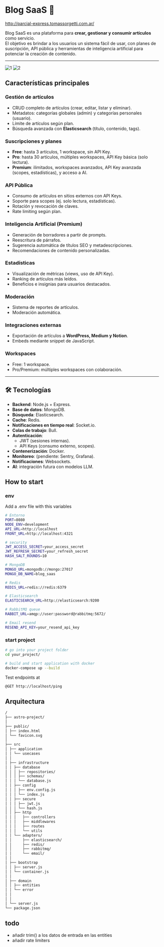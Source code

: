 # Blog SaaS 🚀

http://parcial-express.tomassorgetti.com.ar/

Blog SaaS es una plataforma para **crear, gestionar y consumir artículos** como servicio.  
El objetivo es brindar a los usuarios un sistema fácil de usar, con planes de suscripción, API pública y herramientas de inteligencia artificial para potenciar la creación de contenido.

---

![1](https://github.com/user-attachments/assets/667f9e87-c8bb-4600-b168-c67359c5ed7f)
![2](https://github.com/user-attachments/assets/66888a3a-ed5c-4d59-aa99-29cad2bbc5e2)

## Características principales

### Gestión de artículos

- CRUD completo de artículos (crear, editar, listar y eliminar).
- Metadatos: categorías globales (admin) y categorías personales (usuario).
- Límite de artículos según plan.
- Búsqueda avanzada con **Elasticsearch** (título, contenido, tags).

### Suscripciones y planes

- **Free**: hasta 3 artículos, 1 workspace, sin API Key.
- **Pro**: hasta 30 artículos, múltiples workspaces, API Key básica (solo lectura).
- **Premium**: ilimitados, workspaces avanzados, API Key avanzada (scopes, estadísticas), y acceso a AI.

### API Pública

- Consumo de artículos en sitios externos con API Keys.
- Soporte para scopes (ej. solo lectura, estadísticas).
- Rotación y revocación de claves.
- Rate limiting según plan.

### Inteligencia Artificial (Premium)

- Generación de borradores a partir de prompts.
- Reescritura de párrafos.
- Sugerencia automática de títulos SEO y metadescripciones.
- Recomendaciones de contenido personalizadas.

### Estadísticas

- Visualización de métricas (views, uso de API Key).
- Ranking de artículos más leídos.
- Beneficios e insignias para usuarios destacados.

### Moderación

- Sistema de reportes de artículos.
- Moderación automática.

### Integraciones externas

- Exportación de artículos a **WordPress, Medium y Notion**.
- Embeds mediante snippet de JavaScript.

### Workspaces

- Free: 1 workspace.
- Pro/Premium: múltiples workspaces con colaboración.

---

## 🛠️ Tecnologías

- **Backend**: Node.js + Express.
- **Base de datos**: MongoDB.
- **Búsqueda**: Elasticsearch.
- **Cache**: Redis.
- **Notificaciones en tiempo real**: Socket.io.
- **Colas de trabajo**: Bull.
- **Autenticación**:
  - JWT (sesiones internas).
  - API Keys (consumo externo, scopes).
- **Contenerización**: Docker.
- **Monitoreo**: (pendiente: Sentry, Grafana).
- **Notificaciones**: Websockets.
- **AI**: integración futura con modelos LLM.

## How to start

### env

Add a .env file with this variables

```sh
# Entorno
PORT=8080
NODE_ENV=development
API_URL=http://localhost
FRONT_URL=http://localhost:4321

# security
JWT_ACCESS_SECRET=your_access_secret
JWT_REFRESH_SECRET=your_refresh_secret
HASH_SALT_ROUNDS=10

# MongoDB
MONGO_URL=mongodb://mongo:27017
MONGO_DB_NAME=blog_saas

# Redis
REDIS_URL=redis://redis:6379

# Elasticsearch
ELASTICSEARCH_URL=http://elasticsearch:9200

# RabbitMQ queue
RABBIT_URL=amqp://user:password@rabbitmq:5672/

# Email resend
RESEND_API_KEY=your_resend_api_key
```

### start project

```sh
# go into your project folder
cd your_project/

# build and start application with docker
docker-compose up --build
```

Test endpoints at

```sh
@GET http://localhost/ping
```

## Arquitectura

```sh
/
├── astro-project/
│
├── public/
│ ├── index.html
│ └── favicon.svg
│
├── src
│ ├── application
│ │ └── usecases
│ │
│ ├── infrastructure
│ │ ├── database
│ │ │ ├── repositories/
│ │ │ ├── schemas/
│ │ │ └── database.js
│ │ ├── config
│ │ │ ├── env.config.js
│ │ │ └── index.js
│ │ ├── secure
│ │ │ ├── jwt.js
│ │ │ └── hash.js
│ │ ├── http
│ │ │   ├── controllers
│ │ │   ├── middlewares
│ │ │   ├── routes
│ │ │   └── utils
│ │ └── adapters/
│ │     ├── elasticsearch/
│ │     ├── redis/
│ │     ├── rabbitmq/
│ │     └── email/
│ │
│ ├── bootstrap
│ │ ├── server.js
│ │ └── container.js
│ │
│ ├── domain
│ │ ├── entities
│ │ └── error
│ │
│ │
│ └── server.js
└── package.json

```

## todo

- añadir trim() a los datos de entrada en las entities
- añadir rate limiters

